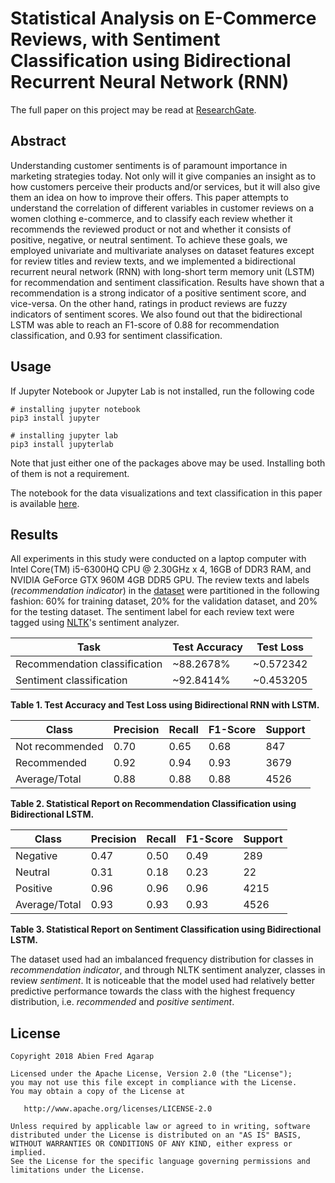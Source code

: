 Statistical Analysis on E-Commerce Reviews, with Sentiment Classification using Bidirectional Recurrent Neural Network (RNN)
===

The full paper on this project may be read at [ResearchGate](https://goo.gl/1z43ax).

## Abstract

Understanding customer sentiments is of paramount importance in marketing strategies today. Not only will it give companies an insight as to how customers perceive their products and/or services, but it will also give them an idea on how to improve their offers. This paper attempts to understand the correlation of different variables in customer reviews on a women clothing e-commerce, and to classify each review whether it recommends the reviewed product or not and whether it consists of positive, negative, or neutral sentiment. To achieve these goals, we employed univariate and multivariate analyses on dataset features except for review titles and review texts, and we implemented a bidirectional recurrent neural network (RNN) with long-short term memory unit (LSTM) for recommendation and sentiment classification. Results have shown that a recommendation is a strong indicator of a positive sentiment score, and vice-versa. On the other hand, ratings in product reviews are fuzzy indicators of sentiment scores. We also found out that the bidirectional LSTM was able to reach an F1-score of 0.88 for recommendation classification, and 0.93 for sentiment classification.

## Usage

If Jupyter Notebook or Jupyter Lab is not installed, run the following code

```
# installing jupyter notebook
pip3 install jupyter
```

```
# installing jupyter lab
pip3 install jupyterlab
```

Note that just either one of the packages above may be used. Installing both of them is not a requirement. 

The notebook for the data visualizations and text classification in this paper is available [here](https://github.com/AFAgarap/ecommerce-reviews-analysis/blob/master/Analysis%20on%20E-Commerce%20Reviews%2C%20with%20Sentiment%20Classification%20using%20Bidirectional%20Recurrent%20Neural%20Network%20(RNN).ipynb).

## Results

All experiments in this study were conducted on a laptop computer with Intel Core(TM) i5-6300HQ CPU @ 2.30GHz x 4, 16GB of DDR3 RAM, and NVIDIA GeForce GTX 960M 4GB DDR5 GPU. The review texts and labels (*recommendation indicator*) in the [dataset](https://www.kaggle.com/nicapotato/womens-ecommerce-clothing-reviews) were partitioned in the following fashion: 60% for training dataset, 20% for the validation dataset, and 20% for the testing dataset. The sentiment label for each review text were tagged using [NLTK](https://www.nltk.org/)'s sentiment analyzer.

|Task|Test Accuracy|Test Loss|
|----|-------------|---------|
|Recommendation classification|~88.2678%|~0.572342|
|Sentiment classification|~92.8414%|~0.453205|

**Table 1. Test Accuracy and Test Loss using Bidirectional RNN with LSTM.**

|Class|Precision|Recall|F1-Score|Support|
|-----|---------|------|--------|-------|
|Not recommended|0.70|0.65|0.68|847|
|Recommended|0.92|0.94|0.93|3679|
|Average/Total|0.88|0.88|0.88|4526|

**Table 2. Statistical Report on Recommendation Classification using Bidirectional LSTM.**

|Class|Precision|Recall|F1-Score|Support|
|-----|---------|------|--------|-------|
|Negative|0.47|0.50|0.49|289|
|Neutral|0.31|0.18|0.23|22|
|Positive|0.96|0.96|0.96|4215|
|Average/Total|0.93|0.93|0.93|4526|

**Table 3. Statistical Report on Sentiment Classification using Bidirectional LSTM.**

The dataset used had an imbalanced frequency distribution for classes in *recommendation indicator*, and through NLTK sentiment analyzer, classes in review *sentiment*. It is noticeable that the model used had relatively better predictive performance towards the class with the highest frequency distribution, i.e. *recommended* and *positive sentiment*. 

## License

```
Copyright 2018 Abien Fred Agarap

Licensed under the Apache License, Version 2.0 (the "License");
you may not use this file except in compliance with the License.
You may obtain a copy of the License at

   http://www.apache.org/licenses/LICENSE-2.0

Unless required by applicable law or agreed to in writing, software
distributed under the License is distributed on an "AS IS" BASIS,
WITHOUT WARRANTIES OR CONDITIONS OF ANY KIND, either express or implied.
See the License for the specific language governing permissions and
limitations under the License.
```